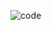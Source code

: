 <!--Image-->
![code](https://www.google.com/url?sa=i&url=https%3A%2F%2Ftenor.com%2Fsearch%2Fcoding-gifs&psig=AOvVaw39VozqbTkN3Jx0OPBWeDrs&ust=1644523181344000&source=images&cd=vfe&ved=0CAsQjRxqFwoTCMCXzbK08_UCFQAAAAAdAAAAABBD)
